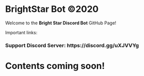 # BrightStar Bot ©2020
Welcome to the <b>Bright Star Discord Bot</b> GitHub Page!

Important links:
<h3><b>Support Discord Server: https://discord.gg/uXJVVYg </b></h3>

<h1><b>Contents coming soon!</b></h1>
